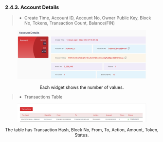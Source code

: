 ### 2.4.3. Account Details

> -	Create Time, Account ID, Account No, Owner Public Key, Block No, Tokens, Transaction Count, Balance(FIN)      

<figure><img src="../../../../../../.gitbook/assets/finl-scan/account-details.png" alt=""><figcaption></figcaption></figure>
<center>Each widget shows the number of values.</center>

> -	Transactions Table
                                
<figure><img src="../../../../../../.gitbook/assets/finl-scan/account-tables.png" alt=""><figcaption></figcaption></figure>
<center>The table has Transaction Hash, Block No, From, To, Action, Amount, Token, Status.</center>